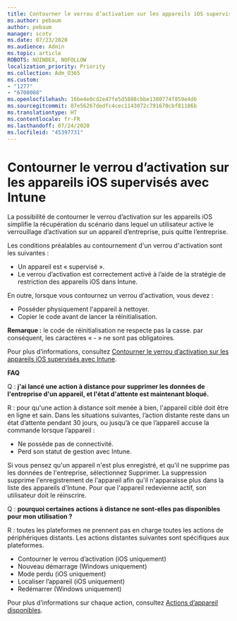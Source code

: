 ```yaml
---
title: Contourner le verrou d’activation sur les appareils iOS supervisés avec Intune
ms.author: pebaum
author: pebaum
manager: scotv
ms.date: 07/23/2020
ms.audience: Admin
ms.topic: article
ROBOTS: NOINDEX, NOFOLLOW
localization_priority: Priority
ms.collection: Adm_O365
ms.custom:
- "1277"
- "6700008"
ms.openlocfilehash: 16be4e0cd2e47fe5d5888cbbe1380774f859e4d6
ms.sourcegitcommit: 07e56267dedfc4cec1143072c791670cbf81186b
ms.translationtype: HT
ms.contentlocale: fr-FR
ms.lasthandoff: 07/24/2020
ms.locfileid: "45397731"
---
```

# <a name="bypass-activation-lock-on-supervised-ios-devices-with-intune"></a>Contourner le verrou d’activation sur les appareils iOS supervisés avec Intune

La possibilité de contourner le verrou d’activation sur les appareils iOS simplifie la récupération du scénario dans lequel un utilisateur active le verrouillage d’activation sur un appareil d’entreprise, puis quitte l’entreprise.

Les conditions préalables au contournement d'un verrou d'activation sont les suivantes :

- Un appareil est « supervisé ».
- Le verrou d’activation est correctement activé à l’aide de la stratégie de restriction des appareils iOS dans Intune.

En outre, lorsque vous contournez un verrou d'activation, vous devez :

- Posséder physiquement l'appareil à nettoyer.
- Copier le code avant de lancer la réinitialisation.

**Remarque :** le code de réinitialisation ne respecte pas la casse. par conséquent, les caractères « - » ne sont pas obligatoires.

Pour plus d’informations, consultez [Contourner le verrou d’activation sur les appareils iOS supervisés avec Intune](https://docs.microsoft.com/intune/device-activation-lock-bypass).

**FAQ**

Q : **j'ai lancé une action à distance pour supprimer les données de l'entreprise d'un appareil, et l'état d'attente est maintenant bloqué.**

R : pour qu'une action à distance soit menée à bien, l'appareil ciblé doit être en ligne et sain. Dans les situations suivantes, l’action distante reste dans un état d’attente pendant 30 jours, ou jusqu’à ce que l’appareil accuse la commande lorsque l’appareil :

- Ne possède pas de connectivité.
- Perd son statut de gestion avec Intune.

Si vous pensez qu'un appareil n'est plus enregistré, et qu'il ne supprime pas les données de l'entreprise, sélectionnez Supprimer. La suppression supprime l'enregistrement de l'appareil afin qu'il n'apparaisse plus dans la liste des appareils d'Intune. Pour que l'appareil redevienne actif, son utilisateur doit le réinscrire.

Q : **pourquoi certaines actions à distance ne sont-elles pas disponibles pour mon utilisation ?**

R : toutes les plateformes ne prennent pas en charge toutes les actions de périphériques distants. Les actions distantes suivantes sont spécifiques aux plateformes.

- Contourner le verrou d’activation (iOS uniquement)
- Nouveau démarrage (Windows uniquement)
- Mode perdu (iOS uniquement)
- Localiser l’appareil (iOS uniquement)
- Redémarrer (Windows uniquement)

Pour plus d’informations sur chaque action, consultez [Actions d’appareil disponibles](https://docs.microsoft.com/intune/device-management#available-device-actions).